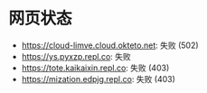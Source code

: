 # 网页状态
- https://cloud-limve.cloud.okteto.net: 失败 (502)
- https://ys.pyxzp.repl.co: 失败
- https://tote.kaikaixin.repl.co: 失败 (403)
- https://mization.edpjg.repl.co: 失败 (403)
